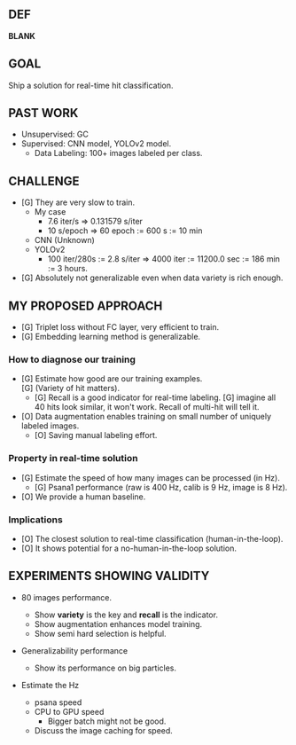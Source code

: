 ## DEF

  __BLANK__

## GOAL

Ship a solution for real-time hit classification.  


## PAST WORK

- Unsupervised: GC
- Supervised: CNN model, YOLOv2 model.
  - Data Labeling: 100+ images labeled per class.  


## CHALLENGE

- [G] They are very slow to train.
  - My case
    - 7.6 iter/s => 0.131579 s/iter
    - 10 s/epoch => 60 epoch := 600 s := 10 min
  - CNN (Unknown)
  - YOLOv2
    - 100 iter/280s := 2.8 s/iter => 4000 iter := 11200.0 sec := 186 min := 3 hours.
- [G] Absolutely not generalizable even when data variety is rich enough.


## MY PROPOSED APPROACH

- [G] Triplet loss without FC layer, very efficient to train.  
- [G] Embedding learning method is generalizable.  

### How to diagnose our training

- [G] Estimate how good are our training examples.  
  [G] (Variety of hit matters).
  - [G] Recall is a good indicator for real-time labeling.
    [G] imagine all 40 hits look similar, it won't work. Recall of multi-hit will tell it.
- [O] Data augmentation enables training on small number of uniquely labeled images.
  - [O] Saving manual labeling effort.

### Property in real-time solution

- [G] Estimate the speed of how many images can be processed (in Hz).
  - [G] Psana1 performance (raw is 400 Hz, calib is 9 Hz, image is 8 Hz).
- [O] We provide a human baseline.  

### Implications

- [O] The closest solution to real-time classification (human-in-the-loop).  
- [O] It shows potential for a no-human-in-the-loop solution.


## EXPERIMENTS SHOWING VALIDITY

- 80 images performance.
  - Show **variety** is the key and **recall** is the indicator.
  - Show augmentation enhances model training.
  - Show semi hard selection is helpful.  

- Generalizability performance
  - Show its performance on big particles.  

- Estimate the Hz
  - psana speed
  - CPU to GPU speed
    - Bigger batch might not be good.
  - Discuss the image caching for speed.  

<!--
DARPA operates on the principle that generating big rewards requires taking big
risks. But how does the Agency determine what risks are worth taking?

George H. Heilmeier, a former DARPA director (1975-1977), crafted a set of
questions known as the "Heilmeier Catechism" to help Agency officials think
through and evaluate proposed research programs.

- What are you trying to do? Articulate your objectives using absolutely no
  jargon.
- How is it done today, and what are the limits of current practice?
- What is new in your approach and why do you think it will be successful?
- Who cares? If you are successful, what difference will it make?
- What are the risks?
- How much will it cost?
- How long will it take?
- What are the mid-term and final “exams” to check for success?
-->
